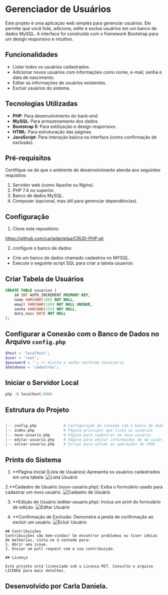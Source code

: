 # Gerenciador de Usuários

Este projeto é uma aplicação web simples para gerenciar usuários. Ele permite que você liste, adicione, edite e exclua usuários em um banco de dados MySQL. A interface foi construída com o framework Bootstrap para um design responsivo e intuitivo.

## Funcionalidades

- Listar todos os usuários cadastrados.
- Adicionar novos usuários com informações como nome, e-mail, senha e data de nascimento.
- Editar as informações de usuários existentes.
- Excluir usuários do sistema.

## Tecnologias Utilizadas

- **PHP**: Para desenvolvimento do back-end.
- **MySQL**: Para armazenamento dos dados.
- **Bootstrap 5**: Para estilização e design responsivo.
- **HTML**: Para estruturação das páginas.
- **JavaScript**: Para interação básica na interface (como confirmação de exclusão).

## Pré-requisitos

Certifique-se de que o ambiente de desenvolvimento atenda aos seguintes requisitos:

1. Servidor web (como Apache ou Nginx).
2. PHP 7.4 ou superior.
3. Banco de dados MySQL.
4. Composer (opcional, mas útil para gerenciar dependências).

## Configuração

1. Clone este repositório:

https://github.com/carladanielaa/CRUD-PHP.git

2. configure o banco de dados:
 - Crie um banco de dados chamado cadastros no MYSQL.
 - Execute o seguinte script SQL para criar a tabela usuarios:

 ## Criar Tabela de Usuários

```sql
CREATE TABLE usuarios (
    id INT AUTO_INCREMENT PRIMARY KEY,
    nome VARCHAR(100) NOT NULL,
    email VARCHAR(100) NOT NULL UNIQUE,
    senha VARCHAR(255) NOT NULL,
    data_nasc DATE NOT NULL
);
````
## Configurar a Conexão com o Banco de Dados no Arquivo `config.php`

```php
$host = 'localhost';
$user = 'root';
$password = ''; // Ajuste a senha conforme necessário
$database = 'cadastros';

````
## Iniciar o Servidor Local

```php
php -S localhost:8000

````
## Estrutura do Projeto
```php

|-- config.php            # Configuração da conexão com o banco de dados
|-- index.php             # Página principal que lista os usuários
|-- novo-usuario.php      # Página para cadastrar um novo usuário
|-- editar-usuario.php    # Página para editar informações de um usuário
|-- salvar-usuario.php    # Script para salvar as operações de CRUD

````
## Prints do Sistema
1. **Página Inicial (Lista de Usuários)
Apresenta os usuários cadastrados em uma tabela:
![Lista Usuário](assets/screenshots/lista-usuario.png)

2.**Cadastro de Usuário (novo-usuario.php):
Exiba o formulário usado para cadastrar um novo usuário.
![Cadastro de Usuário](assets/screenshots/novo-usuario.png)

3. **Edição de Usuário (editar-usuario.php):
Inclua um print do formulário de edição.
![Editar Usuário](assets/screenshots/editar-usuario.png)

4. **Confirmação de Exclusão:
   Demonstre a janela de confirmação ao excluir um usuário.
   ![Ecluir Usuário](assets/screenshots/excluir-usuario.png)
   
````
## Contribuições
Contribuições são bem-vindas! Se encontrar problemas ou tiver ideias de melhorias, sinta-se à vontade para:
1. Abrir uma issue.
2. Enviar um pull request com a sua contribuição.

## Licença

Este projeto está licenciado sob a Licença MIT. Consulte o arquivo LICENSE para mais detalhes.

````
## Desenvolvido por Carla Daniela.
